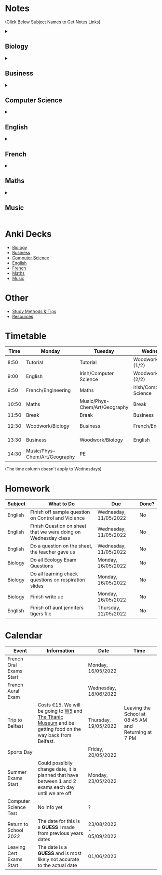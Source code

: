 # Notes
(Click Below Subject Names to Get Notes Links)

<details><summary><h2>Biology</h2></summary>
  
<h3 id="the-study-of-living-organisms">The Study of Living Organisms</h3>

<ul>
<li><a href="subjects/biology/syllabus-and-exam-structure.md">Syllabus &amp; Exam Structure</a></li>
<li><a href="subjects/biology/experiments/experiments.md">Experiments</a></li>
<li><a href="subjects/biology/terms-and-definitions.md">Terms &amp; Definitions</a></li>
</ul>
<h3 id="units-1-the-study-of-life">Units 1 - The Study of Life</h3>
<ul>
<li><a href="https://youtube.com/playlist?list=PLgPhtu6xzA1cwFwOLbYpxJTaJbUdZiC8O">Video Playlist for Unit 1</a></li>
<li><a href="">(A Search for a) Definition of Life & Characteristics of Life</a></li>
<li><a href="">Scientific Method</a></li>
<li><a href="">Nutrition (&amp; Food)</a></li>
<h4 id="ecology">Ecology</h4>
<li><a href="">Ecology, Ecosystem, Biosphere, Habitat & Niche</a></li>
<li><a href="">Environmental Factors</a></li>
<li><a href="subjects/biology/topics/unit-1/nutrient-recycling/nutrient-recycling.md">Nutrient Recycling</a></li>
<li><a href="subjects/biology/topics/unit-1/pyramid-of-numbers/pyramid-of-numbers.md">Pyramid of Numbers</a></li>
</ul>
<h3 id="units-2-the-cell">Units 2 - The Cell</h3>
<ul>
<li><a href="https://youtube.com/playlist?list=PLgPhtu6xzA1dnBCtGOPCN-ak7TARs-wu1">Video Playlist of Unit 2</a></li>
<li><a href="">The Cell</a></li>
</ul>
<h3 id="units-3-the-organism">Units 3 - The Organism</h3>
<ul>
<li><a href="https://youtube.com/playlist?list=PLgPhtu6xzA1f_J5DHWRNb_mcZw_2pYtO8">Video Playlist of Unit 3</a></li>
<li><a href="">Skeletal System</a></li>
<li><a href="">The Digestive System</a></li>
<li><a href="">Enzymes &amp; Metabolism</a></li>
<li><a href="">The Circulatory System</a></li>
<li><a href="">Movement of Molecules Across Cell Membranes</a></li>
<li><a href="">Homeostasis</a></li>
<li><a href="">The Human Breathing System</a></li>
<li><a href="">Excretion</a></li>
</ul>

  
</details>
<details><summary><h2>Business</h2></summary>
  
<ul>
<li><a href="subjects/business/answering-exam-questions.md">Answering Exam Questions</a></li>
</ul>
<h3>Unit 1: Introduction to People in Business</h3>
<ul>
<li><a href="subjects/business/1-people-in-business.md">1. People in Business</a> - <a href="subjects/business/slides/1-people-in-business.pdf">Slides</a></li>
<li><a href="subjects/business/2-consumer-conflict.md">2. Consumer Conflict</a> - <a href="subjects/business/slides/2-consumer-conflict.pdf">Slides</a></li>
<li><a href="subjects/business/3-industrial-relations.md">3. Industrial Relations</a> - <a href="subjects/business/slides/3-industrial-relations.pdf">Slides</a></li>
</ul>
<h3>Unit 2: Enterprise</h3>
<ul>
<li><a href="">4. Enterprise</a> - <a href="">Slides</a></li>
</ul>
<h3>Unit 3: Managing 1</h3>
<ul>
<li><a href="">5. Introduction to Management</a> - <a href="">Slides</a></li>
<li><a href="">6. Management Skills: Leading and Motivating</a> - <a href="">Slides</a></li>
<li><a href="">7. Management Skills: Communicating</a> - <a href="">Slides</a></li>
<li><a href="">8. Management Activities: Planning, Organising and Controlling</a> - <a href="">Slides</a></li>
</ul>
<h3>Unit 4: Managing 2</h3>
<ul>
<li><a href="">9. Human Resource Management</a> - <a href="">Slides</a></li>
<li><a href="">10. Managing Change</a> - <a href="">Slides</a></li>
<li><a href="">11. Insurance and Taxation</a> - <a href="">Slides</a></li>
<li><a href="">12. Monitoring a Business: Ratio Analysis</a> - <a href="">Slides</a></li>
<li><a href="">13. Finance</a> - <a href="">Slides</a></li>
</ul>
<h3>Unit 5: Business in Action</h3>
<ul>
<li><a href="">14. Identifying Business Opportunities</a> - <a href="">Slides</a></li>
<li><a href="">15. Business Start-Up</a> - <a href="">Slides</a></li>
<li><a href="">16. Market Analysis</a> - <a href="">Slides</a></li>
<li><a href="">17. The Marketing Mix</a> - <a href="">Slides</a></li>
<li><a href="">18. Business Expansion</a> - <a href="">Slides</a></li>
</ul>
<h3>Unit 6: Domestic Environment</h3>
<ul>
<li><a href="">19. Categories of Industury</a> - <a href="">Slides</a></li>
<li><a href="">20. Business Organisations</a> - <a href="">Slides</a></li>
<li><a href="">21. Business, the Economy and Government</a> - <a href="">Slides</a></li>
<li><a href="">22. Community Development</a> - <a href="">Slides</a>
  <ul><li><a href="subjects/business/business-ethics.md">Business Ethics</a> - <a href="">Slides</a></ul></li>
<li><a href="">23. Ethical, Social and Environmental Responsibility</a> - <a href="">Slides</a></li>
</ul>
<h3>Unit 7: International Environment</h3>
<ul>
<li><a href="">24. International Trade</a> - <a href="">Slides</a></li>
<li><a href="subjects/business/25-eu.md">25. The European Union</a> - <a href="">Slides</a></li>
<li><a href="">26. Global Business</a> - <a href="">Slides</a></li>
<li><a href="">27. The Applied Business Question (ABQ)</a> - <a href="">Slides</a></li>
</ul>
  
</details>
<details><summary><h2>Computer Science</h2></summary>
  
<ul>
<li><a href="subjects/computer-science/python-programming/exam-structure.md">Exam Structure</a></li>
<li><a href="subjects/computer-science/python-programming/data.md">Data</a></li>
<li><a href="subjects/computer-science/python-programming/data-feminism.md">Data Feminism</a></li>
<li><a href="subjects/computer-science/python-programming/AI.md">Artificial Intelligence</a></li>
<li><a href="subjects/computer-science/python-programming/computer-components.md">Computer Components</a></li>
</ul>
<h3><a href="subjects/computer-science/python-programming/python-programming.md">Python Programming</a></h3>
<ul>
<li><a href="subjects/computer-science/python-programming/">Numerical Python</a></li>
<li><a href="subjects/computer-science/python-programming/">Variables</a></li>
<li><a href="subjects/computer-science/python-programming/">volumesphere.py</a></li>
<li><a href="subjects/computer-science/python-programming/">Inputs</a></li>
<li><a href="subjects/computer-science/python-programming/">Boolean Logic</a></li>
<li><a href="subjects/computer-science/python-programming/">Conditionals</a></li>
</ul>
  
</details>
<details><summary><h2>English</h2></summary>
  
<a href="subjects/english/summer-exam.md">Summer Exam Stuff</a>
<h3>Composition</h3>
<h3>Texts</h3>
<ul>
<li><a href="subjects/english/texts/casablanca.md">Casablanca</a></li>
<li><a href="subjects/english/texts/dolls-house/dolls-house.md">A Doll's House</a></li>
<li><a href="subjects/english/texts/room/room.md">Room</a></li>
</ul>
<h3>Poetry</h3>
<h4>Rudyard Kipling</h4>
<ul><li><a href="subjects/english/poetry/if.md">If</a></li></ul>
<h4> William Butler Yeats (W. B. Yeats)
<ul><li><a href="subjects/english/poetry/the-lake-isle-of-innisfree.md">The Lake Isle of Innisfree</a></li></ul>
<h4>Elizabeth Bishop</h4>
<h4>Emily Dickinson</h4>
<h4>John Donne</h4>
<h4>Patrick Kavanagh</h4>
<h4>Derek Mahon</h4>
<h4>Paula Meehan</h4>
<h4>Adrienne Rich</h4>
<ul><li><a href="subjects/english/poetry/aunt-jennifer-tigers.md">Aunt Jennifer's Tigers</a></li></ul>
<!--Where to find poems: [https://www.poetryfoundation.org/](https://www.poetryfoundation.org/)-->

<h3 id="exam-structure">Exam Structure</h3>
<ul>
<li><a href="exam-structure/exam-structure.md">Exam Structure</a></li>
<li><a href="exam-structure/breakdown-of-marks.md">Breakdown of Marks</a></li>
<li><a href="exam-structure/marking-criteria.md">Marking Criteria</a></li>
<li><a href="exam-structure/modes-of-comparison.md">Modes of Comparison (2023)</a></li>
<li><a href="exam-structure/comprehension-question-b.md">Comprehension: Question B</a></li>
</ul>

  
</details>
<details><summary><h2>French</h2></summary>
  
<h3 id="paul-rickard-era-5th-year-">Paul Rickard Era (5th Year)</h3>
<ul>
<li><a href="subjects/french/paul-era/vocabulary.md">Vocabulary & Phrases</a></li>
<li><a href="subjects/french/paul-era/how-to-write-a-diary-entry.md">How to write a Diary Entry</a></li>
<li><a href="subjects/french/paul-era/opinion-question.md">The Opinion Question</a></li>
</ul>
<ul>
<h4 id="grammar">Grammar</h4>
<li><a href="subjects/french/paul-era/grammar/adjectives.md">Adjectives</a></li>
<h5 id="tenses">Tenses</h5>
<li><a href="subjects/french/paul-era/grammar/tenses/past-tense.md">Past Tense</a></li>
<li><a href="subjects/french/paul-era/grammar/tenses/near-future-tense.md">Near Future Tense</a></li>
<li><a href="subjects/french/paul-era/grammar/tenses/future-tense.md">Future Tense</a></li>
<li><a href="subjects/french/paul-era/grammar/tenses/conditional-tense.md">Conditional Tense</a></li>
<h5 id="verbs">Verbs</h5>
<li><a href="subjects/french/paul-era/grammar/verbs/modal-verbs.md">The Modal Verbs</a></li>
<li><a href="subjects/french/paul-era/verbs/spelling-changes-to-verbs.md">Spelling Changes to Verbs</a></li>
<li><a href="subjects/french/paul-era/grammar/verbs/porter.md">Porter - To Wear</a></li>
</ul>

  
</details>
<details><summary><h2>Maths</h2></summary>

<h3 id="algebra">Algebra</h3>
<ul>
<li><a href="">Factorising</a></li>
<li><a href="">Simultaneous Equations</a></li>
<li><a href="">Types of Functions</a></li>
</ul>

  
</details>
<details><summary><h2>Music</h2></summary>

<ul>
<li><a href="subjects/music/exam-structure/exam-structure.md">Exam Structure(s) and Marking</a></li>
<li><a href="subjects/music/elements-of-music/elements-of-music.md">Elements of Music</a></li>
<li><a href="subjects/music/orchestra/orchestra.md">The Orchestra</a></li>
</ul>
<h3 id="irish-music">Irish Music</h3>
<ul>
<li><a href="">Traditional Features of Irish Music</a></li>
<li><a href="">Traditional Instruments</a></li>
<li><a href="">Irish Dance Types</a></li>
<li><a href="">Sean Nós Singing</a></li>
<li><a href="">Irish Fusion</a></li>
<li><a href="">Types of Irish Songs</a></li>
<h4 id="essays">Essays</h4>
<li><a href="">Sean Nós</a></li>
<li><a href="">The Harping Tradition</a></li>
<li><a href="">Seán Ó Riada</a></li>
<li><a href="">Mícheál Ó Shuilleabháin</a></li>
<li><a href="">Céilí Bands</a></li>
<li><a href="">Irish Song Tradition</a></li>
<li><a href="">Irish Dance</a></li>
<li><a href="">Influence of traditional Irish Music on the Music of North America</a></li>
<li><a href="">Collectors</a></li>
<li><a href="">Edward Bunting</a></li>
<li><a href="">Regional Styles</a></li>
</ul>
<h3 id="music-theory">Music Theory</h3>
<ul>
<li><a href="">Note Names and Values</a></li>
<li><a href="">Clefs</a><h4 id="treble">Treble</h4>
</li>
<li><a href="">Treble Notes</a></li>
<li><a href="">Treble Key Signatures</a><h4 id="bass">Bass</h4>
</li>
<li><a href="">Bass Notes</a></li>
</ul>
<h3 id="set-works-set-a-">Set Works (Set A)</h3>
<ul>
<li><a href="subjects/music/set-works/romeo-and-juliet.md">Romeo &amp; Juilet Overture by Tchaikovsky</a></li>
<li><a href="subjects/music/set-works/bohemian-rhapsody.md">Bohemian Rhapsody by Queen</a></li>
<li><a href="subjects/music/set-works/piano-quartet.md">Piano Quartet No. 1 by Gerald Barry</a></li>
<li><a href="subjects/music/set-works/cantata-78.md">Cantata 78 &quot;Jesu Der Du Meine Seele” by Bach</a></li>
</ul>

  
</details>

# Anki Decks
- [Biology](https://github.com/cutthroat78/Leaving-Cert-Notes/releases/download/Biology/Biology.Leaving.Cert.apkg)
- [Business]()
- [Computer Science]()
- [English]()
- [French]()
- [Maths]()
- [Music]()
# Other
- [Study Methods & Tips](other/study.md)
- [Resources](other/resources.md)
# Timetable

| Time | Monday | Tuesday | Wednesday | Thursday | Friday |
| --- | --- | --- | --- | --- | --- |
| 8:50 | Tutorial | Tutorial | Woodwork/Biology (1/2) | Tutorial | Tutorial |
| 9:00 | English | Irish/Computer Science | Woodwork/Biology (2/2) | Maths | English |
| 9:50 | French/Engineering | Maths | Irish/Computer Science | Music/Phys-Chem/Art/Geography | Irish/Computer Science |
| 10:50 | Maths | Music/Phys-Chem/Art/Geography | Break | English | Maths |
| 11:50 | Break | Break | Business | Break | Break |
| 12:30 | Woodwork/Biology | Business | French/Engineering | Irish/Computer Science | Business |
| 13:30 | Business | Woodwork/Biology | English | Relation & Sexual Education | French/Engineering |
| 14:30 | Music/Phys-Chem/Art/Geography | PE || French/Engineering | Music/Phys-Chem/Art/Geography |

(The time column doesn't apply to Wednesdays)

# Homework

| Subject | What to Do | Due | Done? |
|-|-|-|-|
| English | Finish off sample question on Control and Violence | Wednesday, 11/05/2022 | No |
| English | Finish Question on sheet that we were doing on Wednesday class | Wednesday, 11/05/2022 | No |
| English | Do a question on the sheet, the teacher gave us | Wednesday, 11/05/2022 | No |
| Biology | Do all Ecology Exam Questions | Monday, 16/05/2022 | No |
| Biology | Do all learning check questions on respiration slides | Monday, 16/05/2022 | No |
| Biology | Finish write up | Monday, 16/05/2022 | No |
| English | Finish off aunt jennifers tigers file | Thursday, 12/05/2022 | No |

# Calendar

| Event | Information | Date | Time |
|-|-|-|-|
| French Oral Exams Start | | Monday, 16/05/2022 | |
| French Aural Exam | | Wednesday, 18/06/2022 | |
| Trip to Belfast | Costs €15, We will be going to [W5](https://w5online.co.uk/) and [The Titanic Museum](https://www.titanicbelfast.com/) and be getting food on the way back from Belfast. | Thursday, 19/05/2022 | Leaving the School at 08:45 AM and Returning at 7 PM |
| Sports Day | | Friday, 20/05/2022 | |
| Summer Exams Start | Could possibily change date, it is planned that have between 1 and 2 exams each day until we are off | Monday, 23/05/2022 | |
| Computer Science Test | No info yet | ? | |
| Return to School 2022 | The date for this is a **GUESS** I made from previous years dates | 23/08/2022 - 05/09/2022| |
| Leaving Cert Exams Start | The date is a **GUESS** and is most likely not accurate to the actual date | 01/06/2023 |

<!--
# Calendar Archive
## 5th Year
| French Test | Test on vocab from sheet | Wednesday, 27/04/2022 |
| Trip out to either Glendalough or Bray (Where will be decided on the day) | Leaving school at 9:00 AM and will be arriving back at the school at 2:30 PM. We are going with Graham Maher. If we do go to Glendalough, we will not be going up the mountains | Friday, 06/05/2022 | |
-->

<!--
# Homework Archive
## 5th Year
| Biology | Finish Ecology Booklet | Tuesday, 10/05/2022 | Yes |
| Biology | Do Question 11, Ecology Exam Question | Tuesday, 03/05/2022 | No |
| French | Get vocab from top of sheet and highlighted words on sheet and put into hardback notes | Wednesday, 27/04/2022  | No |
| Maths | Finish all questions on page 183 | Friday, 29/04/2022 | No |
| French | Get ten phrases that can be used to answer this question: "Est-ce que les portables devraieur être intendits dans les écoles Irlandais?" (Should phones be banned in Irish schools?) | Thursday, 28/04/2022 | No |
- Biology - Page 297 diagrams 27.5 and 27.6 into hardback - 07/03/2022
- English - Personal Essay (5 paragraphs): Write a personal essay in which you explore your sense of what a particular place means to you - 14/02/2022
- English - Room Booklet Comprehension Questions - 14/02/2022
- Biology - Finish Homeostasis Worksheet - 01/03/2022
- Maths - Questions 8, 9 and 11 - 03/03/2022
- [ ] Biology - page 301 question 1 & 2 - 08/03/2022
- [ ] French - Do page 142 Questions  - 14/03/2022
- [ ] Biology - do digital and physical write up on breathing rate test - 14/03/2022
- [ ] Business - page 458 Do Question A, B and C - 21/03/2022
- [ ] Biology - 
  - [x] 1. Watch video on teams 
  - [ ] 2. Copy diagram
    - [ ] a. urinary system handout
    - [x] b. label nephron diagram
    - [ ] c. copy diagram of nephron from pg. 316 of textbook into hardback
- [ ] Maths - page 142 questions: 3, 5, 8, 12 - 21/03/2022
- [ ] Biology - workbook page 87 - 16/03/2022
- [ ] Biology - 2016 Q12 on sheet - 21/03/2022
- [ ] French - Do question that is in markdown file on my pinephone - 23/03/2022
- [ ] Biology - Do Question 1 + 2 on Page 457 - 30/03/2022
- [ ] French - Do five questions on page - 31/03/2022
- [ ] English - Question 1-4 - 31/03/2022
- [ ] English - Write a paragraph on one of the Relationships in Room  - 01/04/2022
- [ ] Biology - Workbook Page 113 Q 1 (part e of 1), 2, 3, 4, 5, 6, 7 - 05/04/2022
- [ ] Biology - Study definitions scientific method - 05/04/2022
-->
